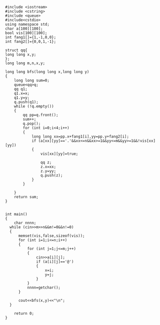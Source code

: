     #include <iostream>
    #include <cstring>
    #include <queue>
    #include<cstdio>
    using namespace std;
    char a[100][100];
    bool vis[100][100];
    int fang1[]={1,-1,0,0};
    int fang2[]={0,0,1,-1};
    
    struct qq{
    long long x,y;
    };
    long long m,n,x,y;
    
    long long bfs(long long x,long long y)
    {
        long long sum=0;
        queue<qq>q;
        qq q1;
        q1.x=x;
        q1.y=y;
        q.push(q1);
        while (!q.empty())
        {
            qq pp=q.front();
            sum++;
            q.pop();
            for (int i=0;i<4;i++)
            {
                long long xx=pp.x+fang1[i],yy=pp.y+fang2[i];
                if (a[xx][yy]=='.'&&xx<=n&&xx>=1&&yy<=m&&yy>=1&&!vis[xx][yy])
                {
                    vis[xx][yy]=true;
    
                    qq z;
                    z.x=xx;
                    z.y=yy;
                    q.push(z);
                }
            }
    
        }
        return sum;
    }
    
    
    int main()
    {
        char nnnn;
      while (cin>>m>>n&&m!=0&&n!=0)
      {
          memset(vis,false,sizeof(vis));
          for (int i=1;i<=n;i++)
          {
              for (int j=1;j<=m;j++)
              {
                  cin>>a[i][j];
                  if (a[i][j]=='@')
                  {
                      x=i;
                      y=j;
                  }
              }
              nnnn=getchar();
          }
    
          cout<<bfs(x,y)<<"\n";
      }
    
    	return 0;
    }
